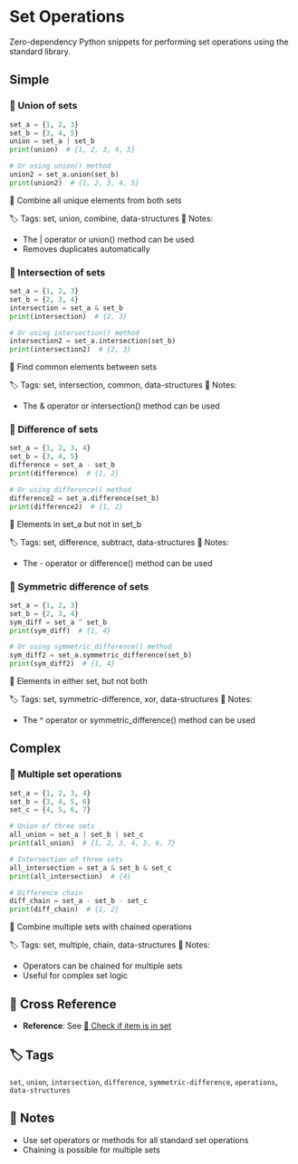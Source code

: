 # Set Operations

Zero-dependency Python snippets for performing set operations using the standard library.

## Simple

### 🧩 Union of sets

```python
set_a = {1, 2, 3}
set_b = {3, 4, 5}
union = set_a | set_b
print(union)  # {1, 2, 3, 4, 5}

# Or using union() method
union2 = set_a.union(set_b)
print(union2)  # {1, 2, 3, 4, 5}
```

📂 Combine all unique elements from both sets

🏷️ Tags: set, union, combine, data-structures
📝 Notes:
- The | operator or union() method can be used
- Removes duplicates automatically

### 🧩 Intersection of sets

```python
set_a = {1, 2, 3}
set_b = {2, 3, 4}
intersection = set_a & set_b
print(intersection)  # {2, 3}

# Or using intersection() method
intersection2 = set_a.intersection(set_b)
print(intersection2)  # {2, 3}
```

📂 Find common elements between sets

🏷️ Tags: set, intersection, common, data-structures
📝 Notes:
- The & operator or intersection() method can be used

### 🧩 Difference of sets

```python
set_a = {1, 2, 3, 4}
set_b = {3, 4, 5}
difference = set_a - set_b
print(difference)  # {1, 2}

# Or using difference() method
difference2 = set_a.difference(set_b)
print(difference2)  # {1, 2}
```

📂 Elements in set_a but not in set_b

🏷️ Tags: set, difference, subtract, data-structures
📝 Notes:
- The - operator or difference() method can be used

### 🧩 Symmetric difference of sets

```python
set_a = {1, 2, 3}
set_b = {2, 3, 4}
sym_diff = set_a ^ set_b
print(sym_diff)  # {1, 4}

# Or using symmetric_difference() method
sym_diff2 = set_a.symmetric_difference(set_b)
print(sym_diff2)  # {1, 4}
```

📂 Elements in either set, but not both

🏷️ Tags: set, symmetric-difference, xor, data-structures
📝 Notes:
- The ^ operator or symmetric_difference() method can be used

## Complex

### 🧩 Multiple set operations

```python
set_a = {1, 2, 3, 4}
set_b = {3, 4, 5, 6}
set_c = {4, 5, 6, 7}

# Union of three sets
all_union = set_a | set_b | set_c
print(all_union)  # {1, 2, 3, 4, 5, 6, 7}

# Intersection of three sets
all_intersection = set_a & set_b & set_c
print(all_intersection)  # {4}

# Difference chain
diff_chain = set_a - set_b - set_c
print(diff_chain)  # {1, 2}
```

📂 Combine multiple sets with chained operations

🏷️ Tags: set, multiple, chain, data-structures
📝 Notes:
- Operators can be chained for multiple sets
- Useful for complex set logic

## 🔗 Cross Reference

- **Reference**: See [📂 Check if item is in set](set_membership.md)

## 🏷️ Tags

`set`, `union`, `intersection`, `difference`, `symmetric-difference`, `operations`, `data-structures`

## 📝 Notes
- Use set operators or methods for all standard set operations
- Chaining is possible for multiple sets
